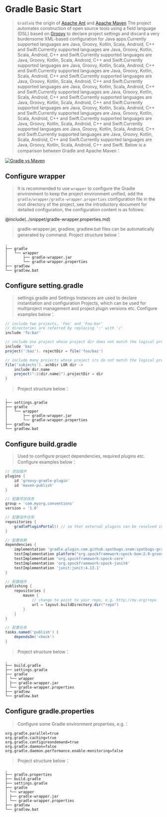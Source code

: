 # Gradle Basic Start

> `Gradle`is the origin of [Apache Ant](https://ant.apache.org/) and [Apache Maven](https://maven.apache.org/) The project automates construction of open source tools using a field language (DSL) based on [Groovy](https://groovy.apache.org/) to declare project settings and discard a very burdensome XML-based configuration for Java apps.Currently supported languages are Java, Groovy, Kotlin, Scala, Android, C++ and Swift.Currently supported languages are Java, Groovy, Kotlin, Scala, Android, C++ and Swift.Currently supported languages are Java, Groovy, Kotlin, Scala, Android, C++ and Swift.Currently supported languages are Java, Groovy, Kotlin, Scala, Android, C++ and Swift.Currently supported languages are Java, Groovy, Kotlin, Scala, Android, C++ and Swift.Currently supported languages are Java, Groovy, Kotlin, Scala, Android, C++ and Swift.Currently supported languages are Java, Groovy, Kotlin, Scala, Android, C++ and Swift.Currently supported languages are Java, Groovy, Kotlin, Scala, Android, C++ and Swift.Currently supported languages are Java, Groovy, Kotlin, Scala, Android, C++ and Swift.Currently supported languages are Java, Groovy, Kotlin, Scala, Android, C++ and Swift.Currently supported languages are Java, Groovy, Kotlin, Scala, Android, C++ and Swift.Currently supported languages are Java, Groovy, Kotlin, Scala, Android, C++ and Swift.Currently supported languages are Java, Groovy, Kotlin, Scala, Android, C++ and Swift.Currently supported languages are Java, Groovy, Kotlin, Scala, Android, C++ and Swift.Currently supported languages are Java, Groovy, Kotlin, Scala, Android, C++ and Swift. Below is a comparison between Gradle and Apache Maven：

[![Gradle vs Maven](https://gradle.org/images/gradle-vs-maven.gif)](https://gradle.org/maven-vs-gradle/)

## Configure wrapper

> It is recommended to use `wrapper` to configure the Gradle environment to keep the project environment unified, add the `gradle/wrapper/gradle-wrapper.properties` configuration file in the root directory of the project, see the introductory document for detailed configuration, the configuration content is as follows:

@include(../snippet/gradle-wrapper.properties.md)

> gradle-wrapper.jar, gradlew, gradlew.bat files can be automatically generated by command. Project structure below：

```
.
├── gradle
│   └── wrapper
│       ├── gradle-wrapper.jar
│       └── gradle-wrapper.properties
├── gradlew
└── gradlew.bat
```

## Configure setting.gradle

> settings.gradle and Settings Instances are used to declare instantiation and configuration Projects, which can be used for multiproject management and project plugin versions etc. Configure examples below：

```groovy
// include two projects, 'Foo' and 'Foo:bar'
// directories are referred by replacing ':' with '/'
include 'fo:bar'

// include one project whose project dir does not match the logical project path
include 'baz'
project(':baz'). rojectDir = file('foo/baz')

// include many projects whose project irs do not match the logical project paths
file('subjects'). achDir LOR dir ->
    include dir.name
    project(":${dir.name}").projectDir = dir
}
```

> Project structure below：

```
.
├── settings.gradle
├── gradle
│   └── wrapper
│       ├── gradle-wrapper.jar
│       └── gradle-wrapper.properties
├── gradlew
└── gradlew.bat
```

## Configure build.gradle

> Used to configure project dependencies, required plugins etc. Configure examples below：

```groovy
// 添加插件
plugins {
    id 'groovy-gradle-plugin'
    id 'maven-publish'
}

// 配置项目信息
group = 'com.myorg.conventions'
version = '1.0'

// 配置组件仓库
repositories {
    gradlePluginPortal() // so that external plugins can be resolved in dependencies section
}

// 配置依赖
dependencies {
    implementation 'gradle.plugin.com.github.spotbugs.snom:spotbugs-gradle-plugin:4.6.2'
    testImplementation platform("org.spockframework:spock-bom:2.0-groovy-3.0")
    testImplementation 'org.spockframework:spock-core'
    testImplementation 'org.spockframework:spock-junit4'
    testImplementation 'junit:junit:4.13.1'
}

// 配置插件
publishing {
    repositories {
        maven {
            // change to point to your repo, e.g. http://my.org/repo
            url = layout.buildDirectory.dir("repo")
        }
    }
}

// 配置任务
tasks.named('publish') {
    dependsOn('check')
}
```

> Project structure below：

```
.
├── build.gradle
├── settings.gradle
├── gradle
│ └── wrapper
│ ├── gradle-wrapper.jar
│ └── gradle-wrapper.properties
├── gradlew
└── gradlew.bat
```

## Configure gradle.properties

> Configure some Gradle environment properties, e.g.：

```properties
org.gradle.parallel=true
org.gradle.caching=true
org.gradle.configureondemand=true
org.gradle.daemon=false
org.gradle.daemon.performance.enable-monitoring=false
```

> Project structure below：

```
.
├── gradle.properties
├── build.gradle
├── settings.gradle
├── gradle
│ └── wrapper
│ ├── gradle-wrapper.jar
│ └── gradle-wrapper.properties
├── gradlew
└── gradlew.bat
```